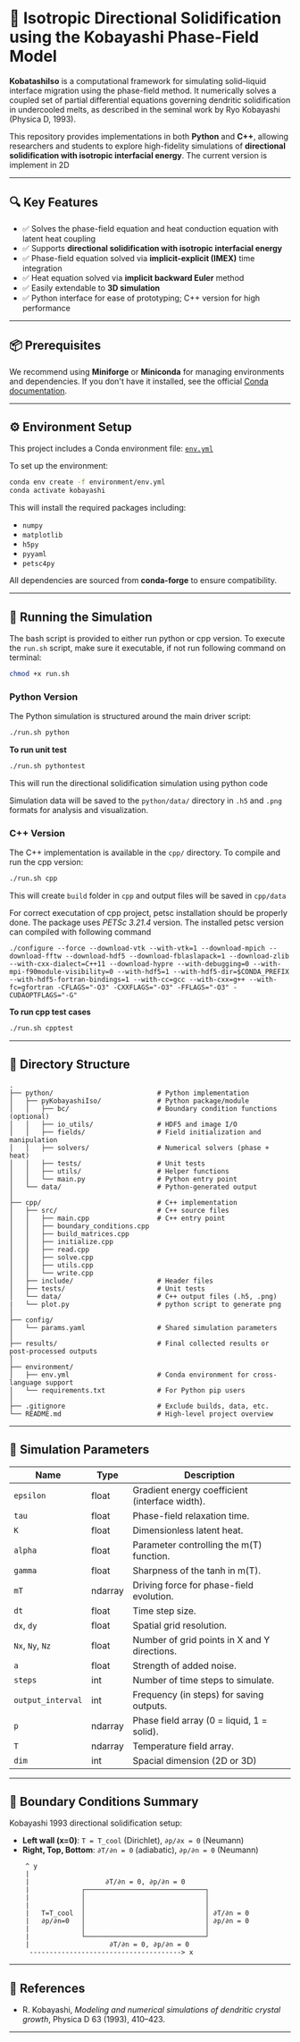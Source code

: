 # 🌊 Isotropic Directional Solidification using the Kobayashi Phase-Field Model

**KobatashiIso** is a computational framework for simulating solid–liquid interface migration using the phase-field method. It numerically solves a coupled set of partial differential equations governing dendritic solidification in undercooled melts, as described in the seminal work by Ryo Kobayashi (Physica D, 1993).

This repository provides implementations in both **Python** and **C++**, allowing researchers and students to explore high-fidelity simulations of **directional solidification with isotropic interfacial energy**. The current version is implement in 2D

---

## 🔍 Key Features

* ✅ Solves the phase-field equation and heat conduction equation with latent heat coupling
* ✅ Supports **directional solidification with isotropic interfacial energy**
* ✅ Phase-field equation solved via **implicit-explicit (IMEX)** time integration
* ✅ Heat equation solved via **implicit backward Euler** method
* ✅ Easily extendable to **3D simulation**
* ✅ Python interface for ease of prototyping; C++ version for high performance

---

## 📦 Prerequisites

We recommend using **Miniforge** or **Miniconda** for managing environments and dependencies. If you don't have it installed, see the official [Conda documentation](https://docs.conda.io/projects/conda/en/latest/index.html).

---

## ⚙️ Environment Setup

This project includes a Conda environment file: [`env.yml`](./env.yml)

To set up the environment:

```bash
conda env create -f environment/env.yml
conda activate kobayashi
```

This will install the required packages including:

* `numpy`
* `matplotlib`
* `h5py`
* `pyyaml`
* `petsc4py`

All dependencies are sourced from **conda-forge** to ensure compatibility.

---

## 🚀 Running the Simulation

The bash script is provided to either run python or cpp version. 
To execute the `run.sh` script, make sure it executable, if not run following command on terminal:

```bash
chmod +x run.sh
```
### Python Version

The Python simulation is structured around the main driver script:

```bash
./run.sh python
```
**To run unit test**

```bash
./run.sh pythontest
```
This will run the directional solidification simulation using python code

Simulation data will be saved to the `python/data/` directory in `.h5` and `.png` formats for analysis and visualization.

### C++ Version

The C++ implementation is available in the `cpp/` directory. To compile and run the cpp version:

```bash
./run.sh cpp
```

This will create `build` folder in `cpp` and output files will be saved in `cpp/data` 

For correct executation of cpp project, petsc installation should be properly done.
The package uses *PETSc 3.21.4* version.
The installed petsc version can compiled with following command

```
./configure --force --download-vtk --with-vtk=1 --download-mpich --download-fftw --download-hdf5 --download-fblaslapack=1 --download-zlib --with-cxx-dialect=C++11 --download-hypre --with-debugging=0 --with-mpi-f90module-visibility=0 --with-hdf5=1 --with-hdf5-dir=$CONDA_PREFIX --with-hdf5-fortran-bindings=1 --with-cc=gcc --with-cxx=g++ --with-fc=gfortran -CFLAGS="-O3" -CXXFLAGS="-O3" -FFLAGS="-O3" -CUDAOPTFLAGS="-G"
```

**To run cpp test cases**

```bash
./run.sh cpptest
```
---

## 📁 Directory Structure
```
.
├── python/                          # Python implementation
│   ├── pyKobayashiIso/              # Python package/module
│   │   ├── bc/                      # Boundary condition functions (optional)
│   │   ├── io_utils/                # HDF5 and image I/O
│   │   ├── fields/                  # Field initialization and manipulation
│   │   ├── solvers/                 # Numerical solvers (phase + heat)
│   │   ├── tests/                   # Unit tests
│   │   ├── utils/                   # Helper functions
│   │   └── main.py                  # Python entry point
│   └── data/                        # Python-generated output
│
├── cpp/                             # C++ implementation
│   ├── src/                         # C++ source files
│   │   ├── main.cpp                 # C++ entry point
│   │   ├── boundary_conditions.cpp
│   │   ├── build_matrices.cpp
│   │   ├── initialize.cpp
│   │   ├── read.cpp
│   │   ├── solve.cpp
│   │   ├── utils.cpp
│   │   └── write.cpp
│   ├── include/                     # Header files
│   ├── tests/                       # Unit tests
│   └── data/                        # C++ output files (.h5, .png)
|   └── plot.py                      # python script to generate png
│
├── config/
│   └── params.yaml                  # Shared simulation parameters
│
├── results/                         # Final collected results or post-processed outputs
│
├── environment/
│   ├── env.yml                      # Conda environment for cross-language support
│   └── requirements.txt             # For Python pip users
│
├── .gitignore                       # Exclude builds, data, etc.
└── README.md                        # High-level project overview

```
---

## 🧾 Simulation Parameters

| Name              | Type    | Description                                    |
| ----------------- | ------- | ---------------------------------------------- |
| `epsilon`         | float   | Gradient energy coefficient (interface width). |
| `tau`             | float   | Phase-field relaxation time.                   |
| `K`               | float   | Dimensionless latent heat.                     |
| `alpha`           | float   | Parameter controlling the m(T) function.       |
| `gamma`           | float   | Sharpness of the tanh in m(T).                 |
| `mT`              | ndarray | Driving force for phase-field evolution.       |
| `dt`              | float   | Time step size.                                |
| `dx`, `dy`        | float   | Spatial grid resolution.                       |
| `Nx`, `Ny`, `Nz`  | float   | Number of grid points in X and Y directions.   |
| `a`               | float   | Strength of added noise.                       |
| `steps`           | int     | Number of time steps to simulate.              |
| `output_interval` | int     | Frequency (in steps) for saving outputs.       |
| `p`               | ndarray | Phase field array (0 = liquid, 1 = solid).     |
| `T`               | ndarray | Temperature field array.                       |
| `dim`             | int     | Spacial dimension (2D or 3D)                   |


---

## 🌌 Boundary Conditions Summary

Kobayashi 1993 directional solidification setup:

* **Left wall (x=0)**: `T = T_cool` (Dirichlet), `∂p/∂x = 0` (Neumann)
* **Right, Top, Bottom**: `∂T/∂n = 0` (adiabatic), `∂p/∂n = 0` (Neumann)

```text
    ^ y
    |
    |                   ∂T/∂n = 0, ∂p/∂n = 0
    |             ┌──────────────────────────────┐
    |             │                              │
    |             │                              │
    |   T=T_cool  │                              │ ∂T/∂n = 0
    |   ∂p/∂n=0   │                              │ ∂p/∂n = 0
    |             │                              │
    |             └──────────────────────────────┘
    |                    ∂T/∂n = 0, ∂p/∂n = 0
     --------------------------------------> x
```
---

## 📘 References

* R. Kobayashi, *Modeling and numerical simulations of dendritic crystal growth*, Physica D 63 (1993), 410–423.

---

